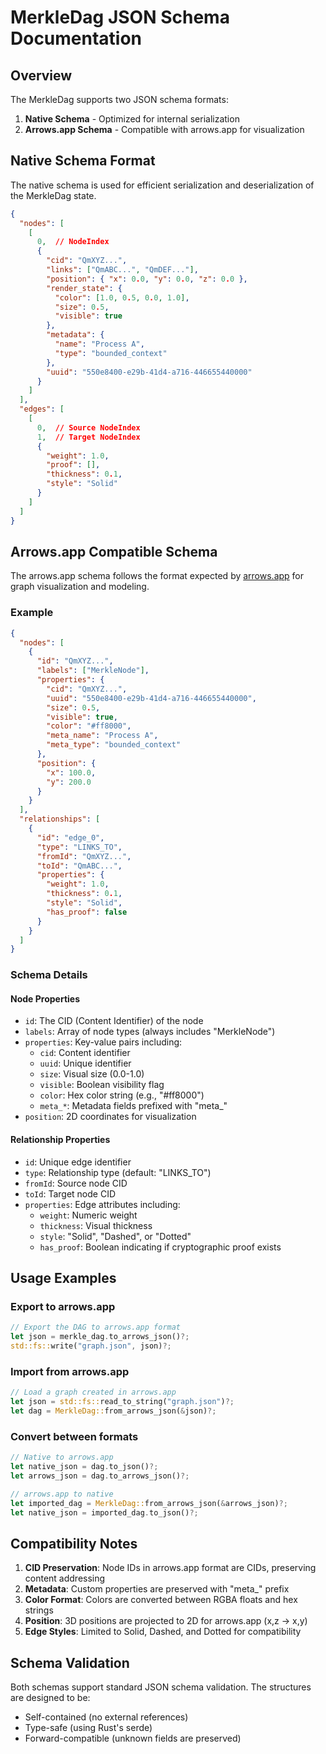 # MerkleDag JSON Schema Documentation

## Overview

The MerkleDag supports two JSON schema formats:
1. **Native Schema** - Optimized for internal serialization
2. **Arrows.app Schema** - Compatible with arrows.app for visualization

## Native Schema Format

The native schema is used for efficient serialization and deserialization of the MerkleDag state.

```json
{
  "nodes": [
    [
      0,  // NodeIndex
      {
        "cid": "QmXYZ...",
        "links": ["QmABC...", "QmDEF..."],
        "position": { "x": 0.0, "y": 0.0, "z": 0.0 },
        "render_state": {
          "color": [1.0, 0.5, 0.0, 1.0],
          "size": 0.5,
          "visible": true
        },
        "metadata": {
          "name": "Process A",
          "type": "bounded_context"
        },
        "uuid": "550e8400-e29b-41d4-a716-446655440000"
      }
    ]
  ],
  "edges": [
    [
      0,  // Source NodeIndex
      1,  // Target NodeIndex
      {
        "weight": 1.0,
        "proof": [],
        "thickness": 0.1,
        "style": "Solid"
      }
    ]
  ]
}
```

## Arrows.app Compatible Schema

The arrows.app schema follows the format expected by [arrows.app](https://arrows.app) for graph visualization and modeling.

### Example

```json
{
  "nodes": [
    {
      "id": "QmXYZ...",
      "labels": ["MerkleNode"],
      "properties": {
        "cid": "QmXYZ...",
        "uuid": "550e8400-e29b-41d4-a716-446655440000",
        "size": 0.5,
        "visible": true,
        "color": "#ff8000",
        "meta_name": "Process A",
        "meta_type": "bounded_context"
      },
      "position": {
        "x": 100.0,
        "y": 200.0
      }
    }
  ],
  "relationships": [
    {
      "id": "edge_0",
      "type": "LINKS_TO",
      "fromId": "QmXYZ...",
      "toId": "QmABC...",
      "properties": {
        "weight": 1.0,
        "thickness": 0.1,
        "style": "Solid",
        "has_proof": false
      }
    }
  ]
}
```

### Schema Details

#### Node Properties
- `id`: The CID (Content Identifier) of the node
- `labels`: Array of node types (always includes "MerkleNode")
- `properties`: Key-value pairs including:
  - `cid`: Content identifier
  - `uuid`: Unique identifier
  - `size`: Visual size (0.0-1.0)
  - `visible`: Boolean visibility flag
  - `color`: Hex color string (e.g., "#ff8000")
  - `meta_*`: Metadata fields prefixed with "meta_"
- `position`: 2D coordinates for visualization

#### Relationship Properties
- `id`: Unique edge identifier
- `type`: Relationship type (default: "LINKS_TO")
- `fromId`: Source node CID
- `toId`: Target node CID
- `properties`: Edge attributes including:
  - `weight`: Numeric weight
  - `thickness`: Visual thickness
  - `style`: "Solid", "Dashed", or "Dotted"
  - `has_proof`: Boolean indicating if cryptographic proof exists

## Usage Examples

### Export to arrows.app

```rust
// Export the DAG to arrows.app format
let json = merkle_dag.to_arrows_json()?;
std::fs::write("graph.json", json)?;
```

### Import from arrows.app

```rust
// Load a graph created in arrows.app
let json = std::fs::read_to_string("graph.json")?;
let dag = MerkleDag::from_arrows_json(&json)?;
```

### Convert between formats

```rust
// Native to arrows.app
let native_json = dag.to_json()?;
let arrows_json = dag.to_arrows_json()?;

// arrows.app to native
let imported_dag = MerkleDag::from_arrows_json(&arrows_json)?;
let native_json = imported_dag.to_json()?;
```

## Compatibility Notes

1. **CID Preservation**: Node IDs in arrows.app format are CIDs, preserving content addressing
2. **Metadata**: Custom properties are preserved with "meta_" prefix
3. **Color Format**: Colors are converted between RGBA floats and hex strings
4. **Position**: 3D positions are projected to 2D for arrows.app (x,z -> x,y)
5. **Edge Styles**: Limited to Solid, Dashed, and Dotted for compatibility

## Schema Validation

Both schemas support standard JSON schema validation. The structures are designed to be:
- Self-contained (no external references)
- Type-safe (using Rust's serde)
- Forward-compatible (unknown fields are preserved)
